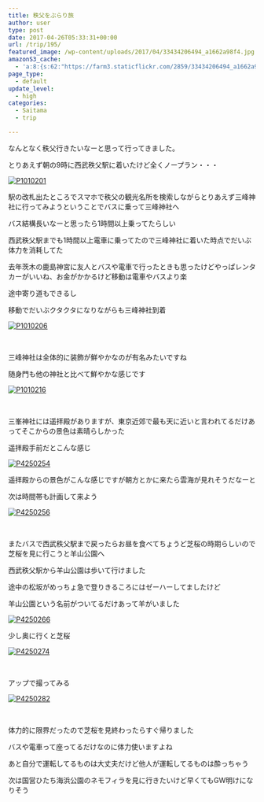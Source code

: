 ```yaml
---
title: 秩父をぶらり旅
author: user
type: post
date: 2017-04-26T05:33:31+00:00
url: /trip/195/
featured_image: /wp-content/uploads/2017/04/33434206494_a1662a98f4.jpg
amazonS3_cache:
  - 'a:8:{s:62:"https://farm3.staticflickr.com/2859/33434206494_a1662a98f4.jpg";a:1:{s:9:"timestamp";i:1494690074;}s:62:"https://farm5.staticflickr.com/4171/33466129023_96344717b9.jpg";a:1:{s:9:"timestamp";i:1494690074;}s:62:"https://farm3.staticflickr.com/2834/33466133423_d96294490d.jpg";a:1:{s:9:"timestamp";i:1494690074;}s:62:"https://farm3.staticflickr.com/2830/33434242724_48336fd8aa.jpg";a:1:{s:9:"timestamp";i:1494690074;}s:62:"https://farm3.staticflickr.com/2846/33434243644_9ea9c37119.jpg";a:1:{s:9:"timestamp";i:1494690074;}s:62:"https://farm3.staticflickr.com/2831/34118850662_f58da13505.jpg";a:1:{s:9:"timestamp";i:1494690074;}s:62:"https://farm3.staticflickr.com/2861/33466596003_d915d6228c.jpg";a:1:{s:9:"timestamp";i:1494690074;}s:62:"https://farm5.staticflickr.com/4186/33892185940_c100480d64.jpg";a:1:{s:9:"timestamp";i:1494690074;}}'
page_type:
  - default
update_level:
  - high
categories:
  - Saitama
  - trip

---
```

なんとなく秩父行きたいなーと思って行ってきました。
  
とりあえず朝の9時に西武秩父駅に着いたけど全くノープラン・・・
  
[<img class="alignnone" src="https://farm3.staticflickr.com/2859/33434206494_a1662a98f4.jpg" alt="P1010201" />][1]

駅の改札出たところでスマホで秩父の観光名所を検索しながらとりあえず三峰神社に行ってみようということでバスに乗って三峰神社へ
  
バス結構長いなーと思ったら1時間以上乗ってたらしい
  
西武秩父駅までも1時間以上電車に乗ってたので三峰神社に着いた時点でだいぶ体力を消耗してた
  
去年茨木の鹿島神宮に友人とバスや電車で行ったときも思ったけどやっぱレンタカーがいいね、お金がかかるけど移動は電車やバスより楽
  
途中寄り道もできるし

移動でだいぶクタクタになりながらも三峰神社到着
  
[<img class="alignnone" src="https://farm5.staticflickr.com/4171/33466129023_96344717b9.jpg" alt="P1010206" />][2]

&nbsp;

三峰神社は全体的に装飾が鮮やかなのが有名みたいですね

随身門も他の神社と比べて鮮やかな感じです

[<img class="alignnone" src="https://farm3.staticflickr.com/2834/33466133423_d96294490d.jpg" alt="P1010216" />][3]

&nbsp;

三峯神社には遥拝殿がありますが、東京近郊で最も天に近いと言われてるだけあってそこからの景色は素晴らしかった
  
遥拝殿手前だとこんな感じ

[<img class="alignnone" src="https://farm3.staticflickr.com/2830/33434242724_48336fd8aa.jpg" alt="P4250254" />][4]

遥拝殿からの景色がこんな感じですが朝方とかに来たら雲海が見れそうだなーと
  
次は時間帯も計画して来よう
  
[<img class="alignnone" src="https://farm3.staticflickr.com/2846/33434243644_9ea9c37119.jpg" alt="P4250256" />][5]

&nbsp;

またバスで西武秩父駅まで戻ったらお昼を食べてちょうど芝桜の時期らしいので芝桜を見に行こうと羊山公園へ

西武秩父駅から羊山公園は歩いて行けました

途中の松坂がめっちょ急で登りきるころにはゼーハーしてましたけど

羊山公園という名前がついてるだけあって羊がいました

[<img class="alignnone" src="https://farm3.staticflickr.com/2831/34118850662_f58da13505.jpg" alt="P4250266" />][6]

少し奥に行くと芝桜

[<img class="alignnone" src="https://farm3.staticflickr.com/2861/33466596003_d915d6228c.jpg" alt="P4250274" />][7]

&nbsp;

アップで撮ってみる

[<img class="alignnone" src="https://farm5.staticflickr.com/4186/33892185940_c100480d64.jpg" alt="P4250282" />][8]

&nbsp;

体力的に限界だったので芝桜を見終わったらすぐ帰りました

バスや電車って座ってるだけなのに体力使いますよね

あと自分で運転してるものは大丈夫だけど他人が運転してるものは酔っちゃう

次は国営ひたち海浜公園のネモフィラを見に行きたいけど早くてもGW明けになりそう

 [1]: http://www.flickr.com/photos/153580739@N08/33434206494 "P1010201"
 [2]: http://www.flickr.com/photos/153580739@N08/33466129023 "P1010206"
 [3]: http://www.flickr.com/photos/153580739@N08/33466133423 "P1010216"
 [4]: http://www.flickr.com/photos/153580739@N08/33434242724 "P4250254"
 [5]: http://www.flickr.com/photos/153580739@N08/33434243644 "P4250256"
 [6]: http://www.flickr.com/photos/153580739@N08/34118850662 "P4250266"
 [7]: http://www.flickr.com/photos/153580739@N08/33466596003 "P4250274"
 [8]: http://www.flickr.com/photos/153580739@N08/33892185940 "P4250282"
